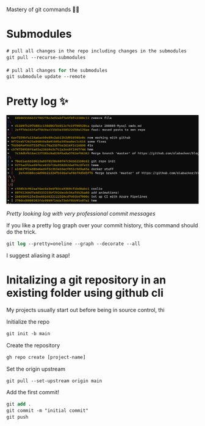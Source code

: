 Mastery of git commands 🧙‍♂️

# Submodules

```ps
# pull all changes in the repo including changes in the submodules
git pull --recurse-submodules

# pull all changes for the submodules
git submodule update --remote
```

# Pretty log ✨

![alt text](images/gitlogs.png "Awesome log")

*Pretty looking log with very professional commit messages*

If you like a pretty log graph over your commit history, this command should do the trick.

```ps
git log --pretty=oneline --graph --decorate --all
```

I suggest aliasing it asap!

# Initalizing a git repository in an existing folder using github cli

My projects usually start out before being in source control, thi


Initialize the repo
```ps
git init -b main
```

Create the repository
```ps
gh repo create [project-name]
```

Set the origin upstream
```ps
git pull --set-upstream origin main
```

Add the first commit!
```ps
git add . 
git commit -m "initial commit" 
git push
```
